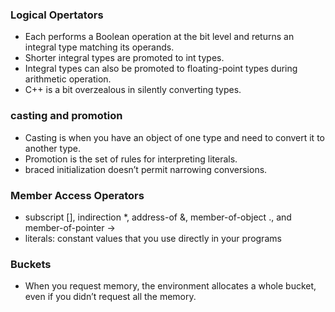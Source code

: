 ### Logical Opertators
- Each performs a Boolean operation at the bit level and returns an integral type matching its operands.
- Shorter integral types are promoted to int types.
- Integral types can also be promoted to floating-point types during arithmetic operation.
- C++ is a bit overzealous in silently converting types.

### casting and promotion
- Casting is when you have an object of one type and need to convert it to another type.
- Promotion is the set of rules for interpreting literals.
- braced initialization doesn’t permit narrowing conversions.

### Member Access Operators
- subscript [], indirection *, address-of &, member-of-object ., and member-of-pointer ->
- literals: constant values that you use directly in your programs

### Buckets
- When you request memory, the environment allocates a whole bucket, even if you didn’t request all the memory.
